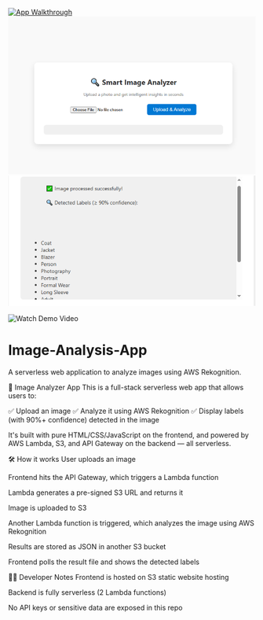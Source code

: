 [![App Walkthrough](https://img.youtube.com/vi/5a4JS-HP5zW_fTbQ)](https://youtu.be/6lL665L0qmw?si=5a4JS-HP5zW_fTbQ)
![App Homepage](Screenshots/Homepage.PNG)
![Image Processed](Screenshots/Image%20processed.PNG)


![Watch Demo Video](https://youtu.be/6lL665L0qmw?si=5a4JS-HP5zW_fTbQ)


# Image-Analysis-App
A serverless web application to analyze images using AWS Rekognition.

🧠 Image Analyzer App
This is a full-stack serverless web app that allows users to:

✅ Upload an image
✅ Analyze it using AWS Rekognition
✅ Display labels (with 90%+ confidence) detected in the image

It's built with pure HTML/CSS/JavaScript on the frontend, and powered by AWS Lambda, S3, and API Gateway on the backend — all serverless.

🛠 How it works
User uploads an image

Frontend hits the API Gateway, which triggers a Lambda function

Lambda generates a pre-signed S3 URL and returns it

Image is uploaded to S3

Another Lambda function is triggered, which analyzes the image using AWS Rekognition

Results are stored as JSON in another S3 bucket

Frontend polls the result file and shows the detected labels

🧑‍💻 Developer Notes
Frontend is hosted on S3 static website hosting

Backend is fully serverless (2 Lambda functions)

No API keys or sensitive data are exposed in this repo
